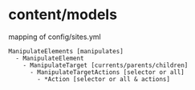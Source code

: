 # content/models
mapping of config/sites.yml

```
ManipulateElements [manipulates]
  - ManipulateElement
    - ManipulateTarget [currents/parents/children]
      - ManipulateTargetActions [selector or all]
        - *Action [selector or all & actions] 
```
